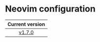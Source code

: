 # Neovim configuration

|                            Current version                            |
| :-------------------------------------------------------------------: |
| [v1.7.0](https://github.com/vladdoster/neovim-configuration/releases) |
